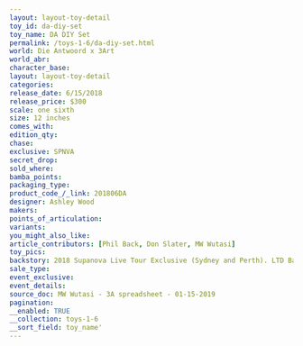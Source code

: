 ```yaml
---
layout: layout-toy-detail 
toy_id: da-diy-set
toy_name: DA DIY Set
permalink: /toys-1-6/da-diy-set.html
world: Die Antwoord x 3Art
world_abr: 
character_base: 
layout: layout-toy-detail
categories: 
release_date: 6/15/2018
release_price: $300 
scale: one sixth
size: 12 inches
comes_with: 
edition_qty: 
chase: 
exclusive: SPNVA
secret_drop: 
sold_where: 
bamba_points: 
packaging_type: 
product_code_/_link: 201806DA
designer: Ashley Wood
makers: 
points_of_articulation: 
variants: 
you_might_also_like: 
article_contributors: [Phil Back, Don Slater, MW Wutasi]
toy_pics: 
backstory: 2018 Supanova Live Tour Exclusive (Sydney and Perth). LTD Bamba qty on 6/18/2018
sale_type: 
event_exclusive: 
event_details: 
source_doc: MW Wutasi - 3A spreadsheet - 01-15-2019
pagination: 
__enabled: TRUE
__collection: toys-1-6
__sort_field: toy_name'
---
```


